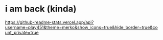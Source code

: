 # i am back (kinda)

https://github-readme-stats.vercel.app/api?username=play451&theme=merko&show_icons=true&hide_border=true&count_private=true
